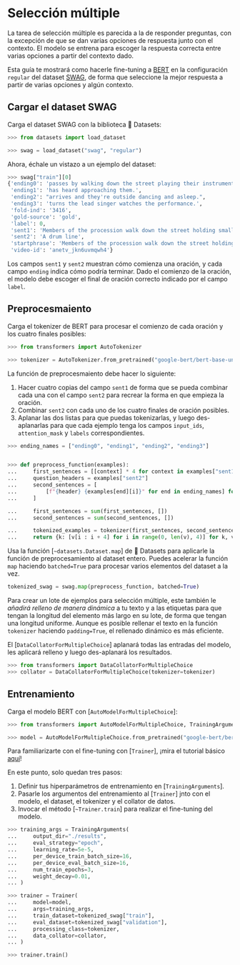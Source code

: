 <!--Copyright 2022 The HuggingFace Team. All rights reserved.

Licensed under the Apache License, Version 2.0 (the "License"); you may not use this file except in compliance with
the License. You may obtain a copy of the License at

http://www.apache.org/licenses/LICENSE-2.0

Unless required by applicable law or agreed to in writing, software distributed under the License is distributed on
an "AS IS" BASIS, WITHOUT WARRANTIES OR CONDITIONS OF ANY KIND, either express or implied. See the License for the
specific language governing permissions and limitations under the License.

⚠️ Note that this file is in Markdown but contain specific syntax for our doc-builder (similar to MDX) that may not be
rendered properly in your Markdown viewer.

-->

# Selección múltiple

La tarea de selección múltiple es parecida a la de responder preguntas, con la excepción de que se dan varias opciones de respuesta junto con el contexto. El modelo se entrena para escoger la respuesta correcta
entre varias opciones a partir del contexto dado.

Esta guía te mostrará como hacerle fine-tuning a [BERT](https://huggingface.co/google-bert/bert-base-uncased) en la configuración `regular` del dataset [SWAG](https://huggingface.co/datasets/swag), de forma
que seleccione la mejor respuesta a partir de varias opciones y algún contexto.

## Cargar el dataset SWAG

Carga el dataset SWAG con la biblioteca 🤗 Datasets:

```py
>>> from datasets import load_dataset

>>> swag = load_dataset("swag", "regular")
```

Ahora, échale un vistazo a un ejemplo del dataset:

```py
>>> swag["train"][0]
{'ending0': 'passes by walking down the street playing their instruments.',
 'ending1': 'has heard approaching them.',
 'ending2': "arrives and they're outside dancing and asleep.",
 'ending3': 'turns the lead singer watches the performance.',
 'fold-ind': '3416',
 'gold-source': 'gold',
 'label': 0,
 'sent1': 'Members of the procession walk down the street holding small horn brass instruments.',
 'sent2': 'A drum line',
 'startphrase': 'Members of the procession walk down the street holding small horn brass instruments. A drum line',
 'video-id': 'anetv_jkn6uvmqwh4'}
```

Los campos `sent1` y `sent2` muestran cómo comienza una oración, y cada campo `ending` indica cómo podría terminar. Dado el comienzo de la oración, el modelo debe escoger el final de oración correcto indicado por el campo `label`.

## Preprocesmaiento

Carga el tokenizer de BERT para procesar el comienzo de cada oración y los cuatro finales posibles:

```py
>>> from transformers import AutoTokenizer

>>> tokenizer = AutoTokenizer.from_pretrained("google-bert/bert-base-uncased")
```

La función de preprocesmaiento debe hacer lo siguiente:

1. Hacer cuatro copias del campo `sent1` de forma que se pueda combinar cada una con el campo `sent2` para recrear la forma en que empieza la oración.
2. Combinar `sent2` con cada uno de los cuatro finales de oración posibles.
3. Aplanar las dos listas para que puedas tokenizarlas, y luego des-aplanarlas para que cada ejemplo tenga los campos `input_ids`, `attention_mask` y `labels` correspondientes.

```py
>>> ending_names = ["ending0", "ending1", "ending2", "ending3"]


>>> def preprocess_function(examples):
...     first_sentences = [[context] * 4 for context in examples["sent1"]]
...     question_headers = examples["sent2"]
...     second_sentences = [
...         [f"{header} {examples[end][i]}" for end in ending_names] for i, header in enumerate(question_headers)
...     ]

...     first_sentences = sum(first_sentences, [])
...     second_sentences = sum(second_sentences, [])

...     tokenized_examples = tokenizer(first_sentences, second_sentences, truncation=True)
...     return {k: [v[i : i + 4] for i in range(0, len(v), 4)] for k, v in tokenized_examples.items()}
```

Usa la función [`~datasets.Dataset.map`] de 🤗 Datasets para aplicarle la función de preprocesamiento al dataset entero. Puedes acelerar la función `map` haciendo `batched=True` para procesar varios elementos del dataset a la vez.

```py
tokenized_swag = swag.map(preprocess_function, batched=True)
```

Para crear un lote de ejemplos para selección múltiple, este también le *añadirá relleno de manera dinámica* a tu texto y a las etiquetas para que tengan la longitud del elemento más largo en su lote, de forma que tengan una longitud uniforme. Aunque es posible rellenar el texto en la función `tokenizer` haciendo
`padding=True`, el rellenado dinámico es más eficiente.

El [`DataCollatorForMultipleChoice`] aplanará todas las entradas del modelo, les aplicará relleno y luego des-aplanará los resultados.
```py
>>> from transformers import DataCollatorForMultipleChoice
>>> collator = DataCollatorForMultipleChoice(tokenizer=tokenizer)
```

## Entrenamiento

Carga el modelo BERT con [`AutoModelForMultipleChoice`]:

```py
>>> from transformers import AutoModelForMultipleChoice, TrainingArguments, Trainer

>>> model = AutoModelForMultipleChoice.from_pretrained("google-bert/bert-base-uncased")
```

<Tip>

Para familiarizarte con el fine-tuning con [`Trainer`], ¡mira el tutorial básico [aquí](../training#finetune-with-trainer)!

</Tip>

En este punto, solo quedan tres pasos:

1. Definir tus hiperparámetros de entrenamiento en [`TrainingArguments`].
2. Pasarle los argumentos del entrenamiento al [`Trainer`] jnto con el modelo, el dataset, el tokenizer y el collator de datos.
3. Invocar el método [`~Trainer.train`] para realizar el fine-tuning del modelo.

```py
>>> training_args = TrainingArguments(
...     output_dir="./results",
...     eval_strategy="epoch",
...     learning_rate=5e-5,
...     per_device_train_batch_size=16,
...     per_device_eval_batch_size=16,
...     num_train_epochs=3,
...     weight_decay=0.01,
... )

>>> trainer = Trainer(
...     model=model,
...     args=training_args,
...     train_dataset=tokenized_swag["train"],
...     eval_dataset=tokenized_swag["validation"],
...     processing_class=tokenizer,
...     data_collator=collator,
... )

>>> trainer.train()
```
